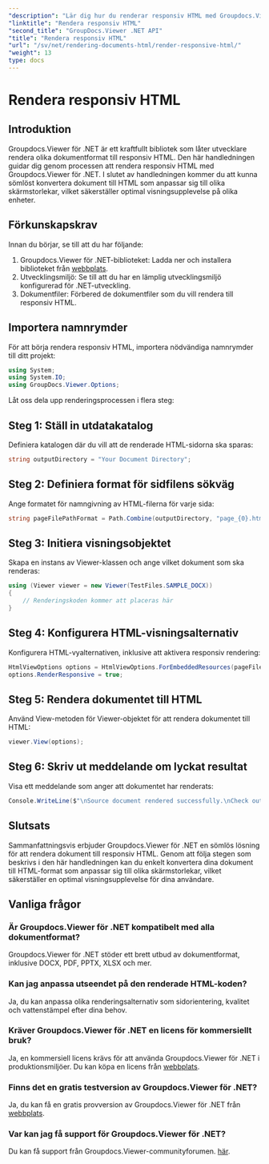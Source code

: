 ```yaml
---
"description": "Lär dig hur du renderar responsiv HTML med Groupdocs.Viewer för .NET, vilket säkerställer optimal visningsupplevelse på alla enheter."
"linktitle": "Rendera responsiv HTML"
"second_title": "GroupDocs.Viewer .NET API"
"title": "Rendera responsiv HTML"
"url": "/sv/net/rendering-documents-html/render-responsive-html/"
"weight": 13
type: docs
---
```

# Rendera responsiv HTML

## Introduktion
Groupdocs.Viewer för .NET är ett kraftfullt bibliotek som låter utvecklare rendera olika dokumentformat till responsiv HTML. Den här handledningen guidar dig genom processen att rendera responsiv HTML med Groupdocs.Viewer för .NET. I slutet av handledningen kommer du att kunna sömlöst konvertera dokument till HTML som anpassar sig till olika skärmstorlekar, vilket säkerställer optimal visningsupplevelse på olika enheter.
## Förkunskapskrav
Innan du börjar, se till att du har följande:
1. Groupdocs.Viewer för .NET-biblioteket: Ladda ner och installera biblioteket från [webbplats](https://releases.groupdocs.com/viewer/net/).
2. Utvecklingsmiljö: Se till att du har en lämplig utvecklingsmiljö konfigurerad för .NET-utveckling.
3. Dokumentfiler: Förbered de dokumentfiler som du vill rendera till responsiv HTML.

## Importera namnrymder
För att börja rendera responsiv HTML, importera nödvändiga namnrymder till ditt projekt:
```csharp
using System;
using System.IO;
using GroupDocs.Viewer.Options;
```

Låt oss dela upp renderingsprocessen i flera steg:
## Steg 1: Ställ in utdatakatalog
Definiera katalogen där du vill att de renderade HTML-sidorna ska sparas:
```csharp
string outputDirectory = "Your Document Directory";
```
## Steg 2: Definiera format för sidfilens sökväg
Ange formatet för namngivning av HTML-filerna för varje sida:
```csharp
string pageFilePathFormat = Path.Combine(outputDirectory, "page_{0}.html");
```
## Steg 3: Initiera visningsobjektet
Skapa en instans av Viewer-klassen och ange vilket dokument som ska renderas:
```csharp
using (Viewer viewer = new Viewer(TestFiles.SAMPLE_DOCX))
{
    // Renderingskoden kommer att placeras här
}
```
## Steg 4: Konfigurera HTML-visningsalternativ
Konfigurera HTML-vyalternativen, inklusive att aktivera responsiv rendering:
```csharp
HtmlViewOptions options = HtmlViewOptions.ForEmbeddedResources(pageFilePathFormat);
options.RenderResponsive = true;
```
## Steg 5: Rendera dokumentet till HTML
Använd View-metoden för Viewer-objektet för att rendera dokumentet till HTML:
```csharp
viewer.View(options);
```
## Steg 6: Skriv ut meddelande om lyckat resultat
Visa ett meddelande som anger att dokumentet har renderats:
```csharp
Console.WriteLine($"\nSource document rendered successfully.\nCheck output in {outputDirectory}.");
```

## Slutsats
Sammanfattningsvis erbjuder Groupdocs.Viewer för .NET en sömlös lösning för att rendera dokument till responsiv HTML. Genom att följa stegen som beskrivs i den här handledningen kan du enkelt konvertera dina dokument till HTML-format som anpassar sig till olika skärmstorlekar, vilket säkerställer en optimal visningsupplevelse för dina användare.
## Vanliga frågor
### Är Groupdocs.Viewer för .NET kompatibelt med alla dokumentformat?
Groupdocs.Viewer för .NET stöder ett brett utbud av dokumentformat, inklusive DOCX, PDF, PPTX, XLSX och mer.
### Kan jag anpassa utseendet på den renderade HTML-koden?
Ja, du kan anpassa olika renderingsalternativ som sidorientering, kvalitet och vattenstämpel efter dina behov.
### Kräver Groupdocs.Viewer för .NET en licens för kommersiellt bruk?
Ja, en kommersiell licens krävs för att använda Groupdocs.Viewer för .NET i produktionsmiljöer. Du kan köpa en licens från [webbplats](https://purchase.groupdocs.com/buy).
### Finns det en gratis testversion av Groupdocs.Viewer för .NET?
Ja, du kan få en gratis provversion av Groupdocs.Viewer för .NET från [webbplats](https://releases.groupdocs.com/).
### Var kan jag få support för Groupdocs.Viewer för .NET?
Du kan få support från Groupdocs.Viewer-communityforumen. [här](https://forum.groupdocs.com/c/viewer/9).